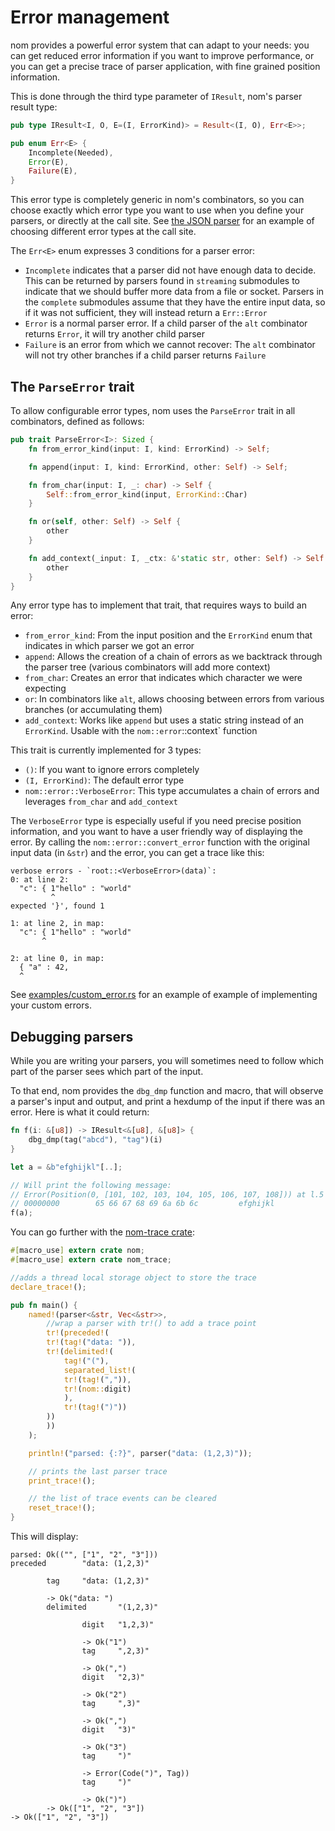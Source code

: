 # Error management

nom provides a powerful error system that can adapt to your needs: you can
get reduced error information if you want to improve performance, or you can
get a precise trace of parser application, with fine grained position information.

This is done through the third type parameter of `IResult`, nom's parser result
type:

```rust
pub type IResult<I, O, E=(I, ErrorKind)> = Result<(I, O), Err<E>>;

pub enum Err<E> {
    Incomplete(Needed),
    Error(E),
    Failure(E),
}
```

This error type is completely generic in nom's combinators, so you can choose
exactly which error type you want to use when you define your parsers, or
directly at the call site.
See [the JSON parser](https://github.com/Geal/nom/blob/5405e1173f1052f7e006dcb0b9cfda2b06557b65/examples/json.rs#L209-L286)
for an example of choosing different error types at the call site.

The `Err<E>` enum expresses 3 conditions for a parser error:
- `Incomplete` indicates that a parser did not have enough data to decide. This can be returned by parsers found in `streaming` submodules to indicate that we should buffer more data from a file or socket. Parsers in the `complete` submodules assume that they have the entire input data, so if it was not sufficient, they will instead return a `Err::Error`
- `Error` is a normal parser error. If a child parser of the `alt` combinator returns `Error`, it will try another child parser
- `Failure` is an error from which we cannot recover: The `alt` combinator will not try other branches if a child parser returns `Failure`

## The `ParseError` trait

To allow configurable error types, nom uses the `ParseError` trait in all
combinators, defined as follows:

```rust
pub trait ParseError<I>: Sized {
    fn from_error_kind(input: I, kind: ErrorKind) -> Self;

    fn append(input: I, kind: ErrorKind, other: Self) -> Self;

    fn from_char(input: I, _: char) -> Self {
        Self::from_error_kind(input, ErrorKind::Char)
    }

    fn or(self, other: Self) -> Self {
        other
    }

    fn add_context(_input: I, _ctx: &'static str, other: Self) -> Self {
        other
    }
}
```

Any error type has to implement that trait, that requires ways to build an
error:
- `from_error_kind`: From the input position and the `ErrorKind` enum that indicates in which parser we got an error
- `append`: Allows the creation of a chain of errors as we backtrack through the parser tree (various combinators will add more context)
- `from_char`: Creates an error that indicates which character we were expecting
- `or`: In combinators like `alt`, allows choosing between errors from various branches (or accumulating them)
- `add_context`: Works like `append` but uses a static string instead of an `ErrorKind`. Usable with the `nom::error`::context` function

This trait is currently implemented for 3 types:
- `()`: If you want to ignore errors completely
- `(I, ErrorKind)`: The default error type
- `nom::error::VerboseError`: This type accumulates a chain of errors and leverages `from_char` and `add_context`

The `VerboseError` type is especially useful if you need precise position information,
and you want to have a user friendly way of displaying the error.
By calling the `nom::error::convert_error` function with the original input data
(in `&str`) and the error, you can get a trace like this:

```
verbose errors - `root::<VerboseError>(data)`:
0: at line 2:
  "c": { 1"hello" : "world"
         ^
expected '}', found 1

1: at line 2, in map:
  "c": { 1"hello" : "world"
       ^

2: at line 0, in map:
  { "a" : 42,
  ^
```

See [examples/custom_error.rs](https://github.com/Geal/nom/blob/master/examples/custom_error.rs)
for an example of example of implementing your custom errors.

## Debugging parsers

While you are writing your parsers, you will sometimes need to follow
which part of the parser sees which part of the input.

To that end, nom provides the `dbg_dmp` function and macro, that will observe
a parser's input and output, and print a hexdump of the input if there was an
error. Here is what it could return:

```rust
fn f(i: &[u8]) -> IResult<&[u8], &[u8]> {
    dbg_dmp(tag("abcd"), "tag")(i)
}

let a = &b"efghijkl"[..];

// Will print the following message:
// Error(Position(0, [101, 102, 103, 104, 105, 106, 107, 108])) at l.5 by ' tag ! ( "abcd" ) '
// 00000000        65 66 67 68 69 6a 6b 6c         efghijkl
f(a);
```

You can go further with the [nom-trace crate](https://github.com/rust-bakery/nom-trace):

```rust
#[macro_use] extern crate nom;
#[macro_use] extern crate nom_trace;

//adds a thread local storage object to store the trace
declare_trace!();

pub fn main() {
    named!(parser<&str, Vec<&str>>,
        //wrap a parser with tr!() to add a trace point
        tr!(preceded!(
        tr!(tag!("data: ")),
        tr!(delimited!(
            tag!("("),
            separated_list!(
            tr!(tag!(",")),
            tr!(nom::digit)
            ),
            tr!(tag!(")"))
        ))
        ))
    );

    println!("parsed: {:?}", parser("data: (1,2,3)"));

    // prints the last parser trace
    print_trace!();

    // the list of trace events can be cleared
    reset_trace!();
}
```

This will display:

```
parsed: Ok(("", ["1", "2", "3"]))
preceded        "data: (1,2,3)"

        tag     "data: (1,2,3)"

        -> Ok("data: ")
        delimited       "(1,2,3)"

                digit   "1,2,3)"

                -> Ok("1")
                tag     ",2,3)"

                -> Ok(",")
                digit   "2,3)"

                -> Ok("2")
                tag     ",3)"

                -> Ok(",")
                digit   "3)"

                -> Ok("3")
                tag     ")"

                -> Error(Code(")", Tag))
                tag     ")"

                -> Ok(")")
        -> Ok(["1", "2", "3"])
-> Ok(["1", "2", "3"])
```
